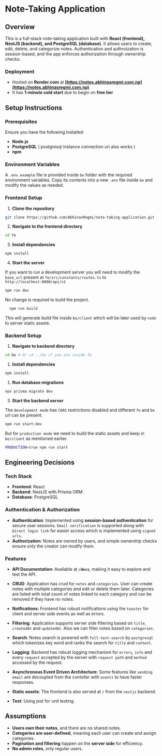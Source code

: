 # **Note-Taking Application**

## **Overview**

This is a full-stack note-taking application built with **React (frontend), NestJS (backend), and PostgreSQL (database)**. It allows users to create, edit, delete, and categorize notes. Authentication and authroization is session-based, and the app enforces authorization through ownership checks.

### **Deployment**

- Hosted on **Render.com** at **[https://notes.abhinasregmi.com.np](https://notes.abhinasregmi.com.np)**
- It has **1-minute cold start** due to begin on **free tier**

## **Setup Instructions**

### **Prerequisites**

Ensure you have the following installed:

- **Node.js**
- **PostgreSQL** ( postgresql instance connection uri also works )
- **npm**

### **Environment Variables**

A `.env.example` file is provided inside `be` folder with the required environment variables. Copy its contents into a new `.env` file inside `be` and modify the values as needed.

### **Frontend Setup**

1. **Clone the repository**

```sh
git clone https://github.com/AbhinasRegmi/note-taking-application.git
```

2. **Navigate to the frontend directory**

```sh
cd fe
```

3. **Install dependencies**

```sh
npm install
```

4. **Start the server**

If you want to run a development server you will need to modify the `base_url` present at `fe/src/constants/routes.ts` to `http://localhost:8000/api/v1`

```sh
npm run dev
```

No change is required to build the project.

```sh
  npm run build
```

This will generate build file inside `be/client` which will be later used by `node` to server static assets.

### **Backend Setup**

1. **Navigate to backend directory**

```sh
cd be # Or cd ../be if you are inside fe
```

1. **Install dependencies**

```sh
npm install
```

1. **Run database migrations**

```sh
npx prisma migrate dev
```

3. **Start the backend server**

The `development mode` has `CORS` restrictions disabled and different `fe` and `be` url can be present.

```sh
npm run start:dev
```

But for `production mode` we need to build the static assets and keep in `be/client` as mentioned earlier.

```sh
PRODUCTION=true npm run start
```

## **Engineering Decisions**

### **Tech Stack**

- **Frontend**: React
- **Backend**: NestJS with Prisma ORM.
- **Database**: PostgreSQL

### **Authentication & Authorization**

- **Authentication**: Implemented using **session-based authentication** for secure user sessions. `Email verification` is supported along with `Direct login link` for easier access which is implemented using `signed urls`.
- **Authorization**: Notes are owned by users, and simple ownership checks ensure only the creator can modify them.

### **Features**

- **API Documentation**: Available at **`/docs`**, making it easy to explore and test the API.

- **CRUD**: Application has crud for `notes` and `categories`. User can create notes with multiple categories and edit or delete them later. Categories are listed with total count of notes linked to each category and can be removed if they have no notes.

- **Notfications**: Frontend has robust notifications using the `toaster` for client and server side events as well as errors.

- **Filtering**: Application supports server side filtering based on `title`, `createdAt` and `updatedAt`. Also we can filter notes based on `categories`.

- **Search**: Notes search is powered with `full-text-search` by `postgresql` which tokenizes key word and ranks the search for `title` and `content`.

- **Logging**: Backend has robust logging mechanism for `errors`, `info` and every `request` accepted by the server with `request path` and `method` accessed by the request. 

- **Asynchronous Event Driven Architecture**: Some features like `sending email` are decoupled from the contoller with `events` to have faster responses.

- **Static assets**: The frontend is also served at `/` from the `nestjs` backend.

- **Test**: Using jest for unit testing.

## **Assumptions**

- **Users own their notes**, and there are no shared notes.
- **Categories are user-defined**, meaning each user can create and assign categories.
- **Pagination and filtering** happen on the **server side** for efficiency.
- **No admin roles**, only regular users.
